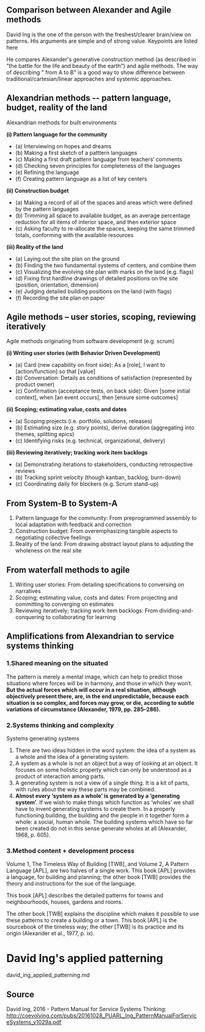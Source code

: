 ## Comparison between Alexander and Agile methods

David Ing is the one of the person with the freshest/clearer brain/view on patterns. His arguments are simple and of strong value. Keypoints are listed here

He compares Alexander's generative construction method (as described in "the battle for the life and beauty of the earth") and agile méthods. The way of describing " from A to B" is a good way to show difference between traditional/cartesian/linear approaches and systemic approaches.


## Alexandrian methods -- pattern language, budget, reality of the land
Alexandrian methods for built environments

**(i) Pattern language for the community**
- (a) Interviewing on hopes and dreams
- (b) Making a first sketch of a patttern languages
- (c) Making a first draft pattern language from teachers‘ comments
- (d) Checking seven principles for completeness of the languages
- (e) Refining the language
- (f) Creating pattern language as a list of key centers

**(ii) Construction budget**
- (a) Making a record of all of the spaces and areas which were defined by the pattern languages
- (b) Trimming all space to available budget, as an average percentage reduction for all items of interior space, and then exterior space
- (c) Asking faculty to re-allocate the spaces, keeping the same trimmed totals, conforming with  the available resources

**(iii) Reality of the land** 
- (a) Laying out the site plan on the ground
- (b) Finding the two fundamental systems of centers, and combine them
- (c) Visualizing the evolving site plan with marks on the land (e.g. flags)
- (d) Fixing first hardline drawings of detailed positions on the site (position, orientation, dimension)
- (e) Judging detailed building positions on the land (with flags)
- (f) Recording the site plan on paper


## Agile methods – user stories, scoping, reviewing iteratively
Agile methods originating from software development (e.g. scrum)

**(i) Writing user stories (with Behavior Driven Development)**
- (a) Card (new capability on front side): As a [role], I want to [action/function] so that [value]
- (b) Conversation: Details as conditions of satisfaction (represented by product owner)
- (c) Confirmation (acceptance tests, on back side): Given [some initial context], when [an event occurs], then [ensure some outcomes]

**(ii) Scoping; estimating value, costs and dates**
- (a) Scoping projects (i.e. portfolio, solutions, releases)
- (b) Estimating size (e.g. story points), derive duration (aggregating into themes, splitting epics)
- (c) Identifying risks (e.g. technical, organizational, delivery)

**(iii) Reviewing iteratively; tracking work item backlogs**
- (a) Demonstrating iterations to stakeholders, conducting retrospective reviews
- (b) Tracking sprint velocity (though kanban, backlog, burn-down)
- (c) Coordinating daily for blockers (e.g. Scrum stand-up)




## From System-B to System-A

1. Pattern language for the community: From preprogrammed assembly to local adaptation with feedback and correction
2. Construction budget: From overemphasizing tangible aspects to negotiating collective feelings
3. Reality of the land: From drawing abstract layout plans to adjusting the wholeness on the real site


## From waterfall methods to agile

1. Writing user stories: From detailing specifications to  conversing on narratives
2. Scoping; estimating value,  costs and dates: From projecting and committing to converging on estimates
3. Reviewing iteratively; tracking work item backlogs: From dividing-and-conquering to collaborating for learning

## Amplifications from Alexandrian to service systems thinking

### 1.Shared meaning on the situated

The pattern is merely a mental image, which can help to predict those situations where forces will be in harmony, and those in which they won‘t. **But the actual forces which will occur in a real situation, although objectively present there, are, in the end unpredictable,  because each situation is so complex, and forces may grow, or die, according to subtle variations of circumstance (Alexander, 1979, pp. 285–286).**

### 2.Systems thinking and complexity

Systems generating systems
1. There are two ideas hidden in the word system: the idea of a system as a whole and the idea of a generating system.
2. A system as a whole is not an object but a way of looking at an object. It focuses on some holistic property which can only be understood as a product of interaction among parts.
3. A generating system is not a view of a single thing. It is a kit of parts, with rules about the way these parts may be combined.
4. **Almost every ‘system as a whole’ is generated by a ‘generating system’**. If we wish to make things which function as ‘wholes’ we shall have to invent generating systems to create them.
In a properly functioning building, the building and the people in it together form a whole: a social, human whole. 
The building systems which have so far been created do not in this sense generate wholes at all (Alexander, 1968, p. 605).

### 3.Method content + development process

Volume 1, The Timeless Way of Building [TWB], and Volume 2, A Pattern Language [APL], are two halves of a single work. This book [APL] provides a language, for building and planning; the other book [TWB] provides the theory and instructions for the sue of the language. 

This book [APL] describes the detailed patterns for towns and neighbourhoods, houses, gardens and rooms. 

The other book [TWB] explains the discipline which makes it possible to use these patterns to create a building or a town.  This book [APL] is the sourcebook of the timeless way; the other [TWB] is its practice and its origin (Alexander et al., 1977, p. ix).

# David Ing's applied patterning
david_ing_applied_patterning.md

## Source

David Ing, 2016 - Pattern Manual for Service Systems Thinking: http://coevolving.com/pubs/20161028_PUARL_Ing_PatternManualForServiceSystems_v1029a.pdf
